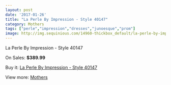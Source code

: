 ```yaml
---
layout: post
date: '2017-01-26'
title: "La Perle By Impression - Style 40147"
category: Mothers
tags: ["perle","impression","dresses","junoesque","prom"]
image: http://img.sequinious.com/14960-thickbox_default/la-perle-by-impression-style-40147.jpg
---
```

La Perle By Impression - Style 40147

On Sales: **$389.99**
<a href="https://www.sequinious.com/mothers/7062-la-perle-by-impression-style-40147.html"><amp-img layout="responsive" width="600" height="600" src="//img.sequinious.com/14960-thickbox_default/la-perle-by-impression-style-40147.jpg" alt="La Perle By Impression - Style 40147 0" /></a>
<a href="https://www.sequinious.com/mothers/7062-la-perle-by-impression-style-40147.html"><amp-img layout="responsive" width="600" height="600" src="//img.sequinious.com/14962-thickbox_default/la-perle-by-impression-style-40147.jpg" alt="La Perle By Impression - Style 40147 1" /></a>
<a href="https://www.sequinious.com/mothers/7062-la-perle-by-impression-style-40147.html"><amp-img layout="responsive" width="600" height="600" src="//img.sequinious.com/14961-thickbox_default/la-perle-by-impression-style-40147.jpg" alt="La Perle By Impression - Style 40147 2" /></a>

Buy it: [La Perle By Impression - Style 40147](https://www.sequinious.com/mothers/7062-la-perle-by-impression-style-40147.html "La Perle By Impression - Style 40147")

View more: [Mothers](https://www.sequinious.com/6-mothers "Mothers")